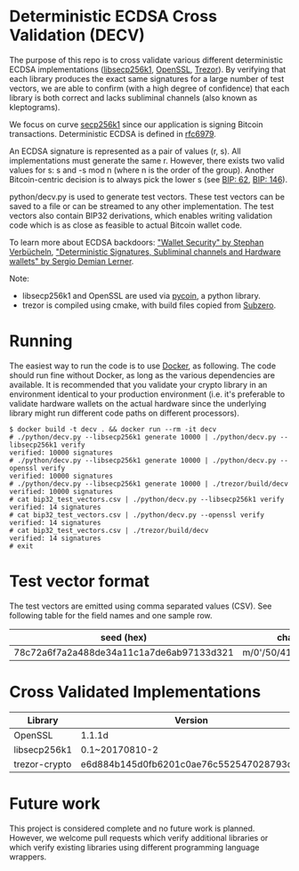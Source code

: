 # Deterministic ECDSA Cross Validation (DECV)

The purpose of this repo is to cross validate various different deterministic ECDSA implementations
([libsecp256k1](https://github.com/bitcoin-core/secp256k1), [OpenSSL](https://github.com/openssl/openssl),
[Trezor](https://github.com/trezor/trezor-firmware)). By verifying that each library produces the exact same
signatures for a large number of test vectors, we are able to confirm (with a high degree of confidence) that each
library is both correct and lacks subliminal channels (also known as kleptograms).

We focus on curve [secp256k1](https://en.bitcoin.it/wiki/Secp256k1) since our application is signing Bitcoin
transactions. Deterministic ECDSA is defined in [rfc6979](https://tools.ietf.org/html/rfc6979).

An ECDSA signature is represented as a pair of values (r, s). All implementations must generate the same r. However,
there exists two valid values for s: s and -s mod n (where n is the order of the group). Another Bitcoin-centric
decision is to always pick the lower s (see [BIP: 62](https://github.com/bitcoin/bips/blob/master/bip-0062.mediawiki), [BIP: 146](https://github.com/bitcoin/bips/blob/master/bip-0146.mediawiki)).

python/decv.py is used to generate test vectors. These test vectors can be saved to a file or can be streamed to any
other implementation. The test vectors also contain BIP32 derivations, which enables writing validation code which
is as close as feasible to actual Bitcoin wallet code.

To learn more about ECDSA backdoors: ["Wallet Security" by Stephan Verbücheln](https://media.ccc.de/v/35c3-9492-wallet_security), ["Deterministic Signatures, Subliminal channels and Hardware wallets" by Sergio Demian Lerner](https://bitslog.com/2014/06/09/deterministic-signatures-subliminal-channels-and-hardware-wallets/).

Note:
- libsecp256k1 and OpenSSL are used via [pycoin](https://github.com/richardkiss/pycoin), a python library.
- trezor is compiled using cmake, with build files copied from [Subzero](https://github.com/square/subzero).

# Running

The easiest way to run the code is to use [Docker](https://www.docker.com/), as following. The code should run fine
without Docker, as long as the various dependencies are available. It is recommended that you validate your crypto
library in an environment identical to your production environment (i.e. it's preferable to validate hardware wallets on
the actual hardware since the underlying library might run different code paths on different processors).

    $ docker build -t decv . && docker run --rm -it decv
    # ./python/decv.py --libsecp256k1 generate 10000 | ./python/decv.py --libsecp256k1 verify
    verified: 10000 signatures
    # ./python/decv.py --libsecp256k1 generate 10000 | ./python/decv.py --openssl verify
    verified: 10000 signatures    
    # ./python/decv.py --libsecp256k1 generate 10000 | ./trezor/build/decv
    verified: 10000 signatures
    # cat bip32_test_vectors.csv | ./python/decv.py --libsecp256k1 verify
    verified: 14 signatures
    # cat bip32_test_vectors.csv | ./python/decv.py --openssl verify
    verified: 14 signatures
    # cat bip32_test_vectors.csv | ./trezor/build/decv
    verified: 14 signatures
    # exit

# Test vector format

The test vectors are emitted using comma separated values (CSV). See following table for the field names and one sample
row.

| seed (hex) | chain | ext pub (base58) | ext priv (base58) | hash of message (hex) | signature (DER encoded, low s, hex) |
|------------|-------|------------------|-------------------|-----------------------|-------------------------------------|
| 78c72a6f7a2a488de34a11c1a7de6ab97133d321 | m/0'/50/41/168'/115 | xpub6FRofRU8HUx9T1cZLAvV46p7EsKL4TK4NXq2H2iVLn2CYBcTUaNbftBMZT9qqEnynndSZVVJhWwJKhER99Sa3Tjt5pS3CnBrrna4bhCNexV | xprvA2STFuwET7PrEXY6E9PUgxsNgqUqezbD1JuRUeJsnSVDfPHJw34M85rsiBjERcEkunJ3kZ4N2Lg5xbbQ3UuastcwHVoF2H2ohpfSc4xV2GL | bd7b0690546402a37af52e513bcdf965c15c4757e82354944552140727e08ede | 304402201e924d772d72030794b25ea216298b57cbc09003f1db90691da1bfe1e292bd850220676f325432f9d14e7873cc64ea74ad88138c8e9a1793931a457523d7f7e4a79a |

# Cross Validated Implementations

| Library       | Version                                  |
|---------------|------------------------------------------|
| OpenSSL       | 1.1.1d                                   |
| libsecp256k1  | 0.1~20170810-2                           |
| trezor-crypto | e6d884b145d0fb6201c0ae76c552547028793df9 |

# Future work

This project is considered complete and no future work is planned. However, we welcome pull requests which verify
additional libraries or which verify existing libraries using different programming language wrappers.
